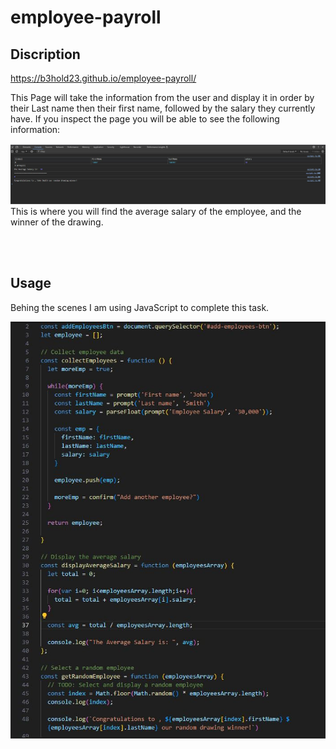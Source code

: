 # employee-payroll

## Discription 

https://b3hold23.github.io/employee-payroll/

This Page will take the information from the user and display it in order by their Last name then their first name, followed by the salary they currently have. If you inspect the page you will be able to see the following information: 

![Inspector tool of website](assets/imges/Capture.JPG)
This is where you will find the average salary of the employee, and the winner of the drawing. 

<br>
<br>

## Usage

Behing the scenes I am using JavaScript to complete this task. 

![JavaScript code](assets/imges/code.JPG)
